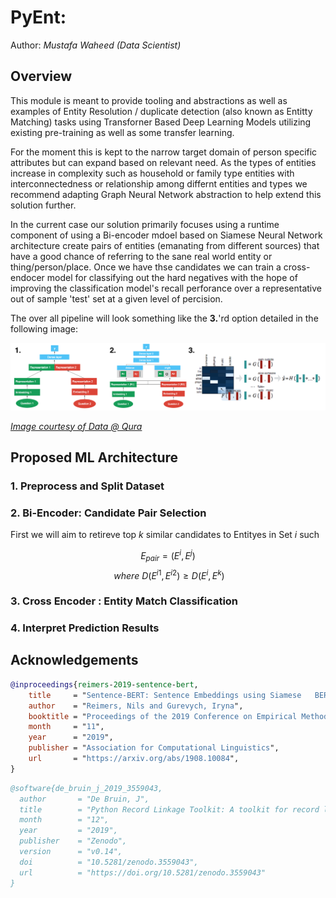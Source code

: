# PyEnt: 
<script
  src="https://cdn.mathjax.org/mathjax/latest/MathJax.js?config=TeX-AMS-MML_HTMLorMML"
  type="text/javascript">
</script>
  
Author: _Mustafa Waheed (Data Scientist)_

  
## Overview

This module is meant to provide tooling and abstractions as well as examples of Entity Resolution / duplicate detection (also known as Entitty Matching) tasks using Transforner Based Deep Learning Models utilizing existing pre-training as well as some transfer learning. 
  
For the moment this is kept to the narrow target domain of person specific attributes but can expand based on relevant need. As the types of entities increase in complexity such as household or family type entities with interconnectedness or relationship among differnt entities and types we recommend adapting Graph Neural Network abstraction to help extend this solution further.

In the current case our solution primarily focuses using a runtime component of using a Bi-encoder mdoel based on Siamese Neural Network architecture create pairs of entities (emanating from different sources) that have a good chance of referring to the sane real world entity or thing/person/place. Once we have thse candidates we can train a cross-endocer model for classifying out the hard negatives with the hope of improving the classification model's recall perforance over a representative out of sample 'test' set at a given level of percision.

The over all pipeline will look something like the **3.**'rd option detailed in the following image:
  
![Bi-Encode Model](docs/example_siamese.png)
  
[_Image courtesy of Data @ Qura_](https://quoradata.quora.com/Applying-Deep-Learning-to-Detecting-Duplicate-Questions-on-Quora)  


## Proposed ML Architecture

### 1. Preprocess and Split Dataset  
  
   

### 2. Bi-Encoder: Candidate Pair Selection

First we will aim to retireve top _k_ similar candidates to Entityes in Set _i_ such  
  
$$  E_{pair} = (E^{i} , E^{j})  $$
$$   \ where \ D( E^{i1}, E^{i2} ) \ge D(E^{i}, E^{k})  $$
    

### 3. Cross Encoder : Entity Match Classification 
  

  
### 4. Interpret Prediction Results
  

## Acknowledgements

```bibtex 
@inproceedings{reimers-2019-sentence-bert,
    title     = "Sentence-BERT: Sentence Embeddings using Siamese   BERT-Networks",
    author    = "Reimers, Nils and Gurevych, Iryna",
    booktitle = "Proceedings of the 2019 Conference on Empirical Methods in Natural Language Processing",
    month     = "11",
    year      = "2019",
    publisher = "Association for Computational Linguistics",
    url       = "https://arxiv.org/abs/1908.10084",
}
```
  
```bibtex  
@software{de_bruin_j_2019_3559043,
  author       = "De Bruin, J",
  title        = "Python Record Linkage Toolkit: A toolkit for record linkage and duplicate detection in Python",
  month        = "12",
  year         = "2019",
  publisher    = "Zenodo",
  version      = "v0.14",
  doi          = "10.5281/zenodo.3559043",
  url          = "https://doi.org/10.5281/zenodo.3559043"
}
```